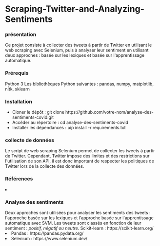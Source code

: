 # Scraping-Twitter-and-Analyzing-Sentiments
<h3>présentation</h3>
Ce projet consiste à collecter des tweets à partir de Twitter en utilisant le web scraping avec Selenium, puis à analyser leur sentiment en utilisant deux approches : basée sur les lexiques et basée sur l'apprentissage automatique.
<h3>Prérequis</h3>
Python 3
Les bibliothèques Python suivantes : pandas, numpy, matplotlib, nltk, sklearn
<h3>Installation</h3>
<ul>
<li>Cloner le dépôt : git clone https://github.com/votre-nom/analyse-des-sentiments-covid.git</li>
<li>Accéder au répertoire : cd analyse-des-sentiments-covid</li>
<li>Installer les dépendances : pip install -r requirements.txt</li>
</ul>
<h3>collecte de données</h3>
Le script de web scraping Selenium permet de collecter les tweets à partir de Twitter. Cependant, Twitter impose des limites et des restrictions sur l'utilisation de son API, il est donc important de respecter les politiques de Twitter lors de la collecte des données.
<h3>Références</h3>
<li>
<h3>Analyse des sentiments</h3>
Deux approches sont utilisées pour analyser les sentiments des tweets : l'approche basée sur les lexiques et l'approche basée sur l'apprentissage automatique avec SVM. Les tweets sont classés en fonction de leur sentiment : <i>positif, négatif ou neutre.</i>
Scikit-learn : https://scikit-learn.org/</li>
<li>Pandas : https://pandas.pydata.org/</li>
<li>Selenium : https://www.selenium.dev/</li>
